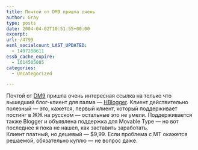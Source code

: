 ```yaml
---
title: Почтой от DM9 пришла очень
author: Gray
type: posts
date: 2004-04-02T10:51:55+00:00
excerpt:
url: /4799
esml_socialcount_LAST_UPDATED:
  - 1497288611
essb_cache_expire:
  - 1614505085
categories:
  - Uncategorized

---
```








Почтой от <a href="http://register.ryazan-agro.ru/" target="_blank">DM9</a> пришла очень интересная ссылка на только что вышедший блог-клиент для палма &#8212; <a href="http://www.hexlet.com/Products/hblogger.html" target="_blank">HBlogger</a>. Клиент действительно полезный &#8212; это, кажется, первый клиент, который поддерживает постинг в ЖЖ на русском &#8212; остальные это не умели. Поддерживается также Blogger и объявлена поддержка для Movable Type &#8212; но вот последнее я пока не нашел, как заставить заработать.  
Клиент платный, но дешевый &#8212; $9,99. Если проблема с MT окажется решаемой, обязательно куплю &#8212; не вопрос даже.